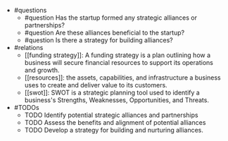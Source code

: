 - #questions
	- #question Has the startup formed any strategic alliances or partnerships?
	- #question Are these alliances beneficial to the startup?
	- #question Is there a strategy for building alliances?
- #relations
	- [[funding strategy]]: A funding strategy is a plan outlining how a business will secure financial resources to support its operations and growth.
	- [[resources]]: the assets, capabilities, and infrastructure a business uses to create and deliver value to its customers.
	- [[swot]]: SWOT is a strategic planning tool used to identify a business's Strengths, Weaknesses, Opportunities, and Threats.
- #TODOs
	- TODO Identify potential strategic alliances and partnerships
	- TODO  Assess the benefits and alignment of potential alliances
	- TODO  Develop a strategy for building and nurturing alliances.


